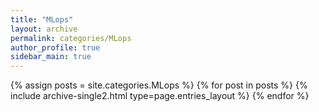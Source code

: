 ```yaml
---
title: "MLops"
layout: archive
permalink: categories/MLops
author_profile: true
sidebar_main: true
---
```


{% assign posts = site.categories.MLops %}
{% for post in posts %} {% include archive-single2.html type=page.entries_layout %} {% endfor %}